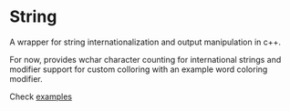 # String
A wrapper for string internationalization and output manipulation in c++.

For now, provides wchar character counting for international strings and modifier support for custom colloring with an example word coloring modifier.

Check [examples](examples)

